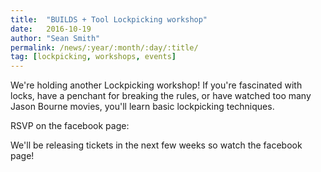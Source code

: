```yaml
---
title:  "BUILDS + Tool Lockpicking workshop"
date:   2016-10-19
author: "Sean Smith"
permalink: /news/:year/:month/:day/:title/
tag: [lockpicking, workshops, events]
---
```


We're holding another Lockpicking workshop! If you're fascinated with locks, have a penchant for breaking the rules, or have watched too many Jason Bourne movies, you'll learn basic lockpicking techniques.

RSVP on the facebook page: 

We'll be releasing tickets in the next few weeks so watch the facebook page!